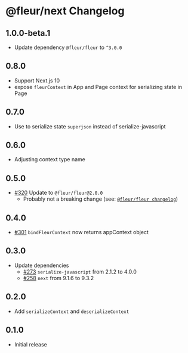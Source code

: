 # @fleur/next Changelog

## 1.0.0-beta.1

- Update dependency `@fleur/fleur` to `^3.0.0`

## 0.8.0

- Support Next.js 10
- expose `fleurContext` in App and Page context for serializing state in Page

## 0.7.0

- Use to serialize state `superjson` instead of serialize-javascript

## 0.6.0

- Adjusting context type name

## 0.5.0

- [#320](https://github.com/fleur-js/fleur/pull/320) Update to `@fleur/fleur@2.0.0`
  - Probably not a breaking change (see: [`@fleur/fleur changelog`](https://github.com/fleur-js/fleur/blob/6f5c903079df855a1180d21a5e745594b5b9e7c2/packages/fleur/CHANGELOG.md))

## 0.4.0
- [#301](https://github.com/fleur-js/fleur/pull/301) `bindFleurContext` now returns appContext object

## 0.3.0

- Update dependencies
  - [#273](https://github.com/fleur-js/fleur/pull/273) `serialize-javascript` from 2.1.2 to 4.0.0
  - [#258](https://github.com/fleur-js/fleur/pull/258) `next` from 9.1.6 to 9.3.2

## 0.2.0

- Add `serializeContext` and `deserializeContext`

## 0.1.0

- Initial release
